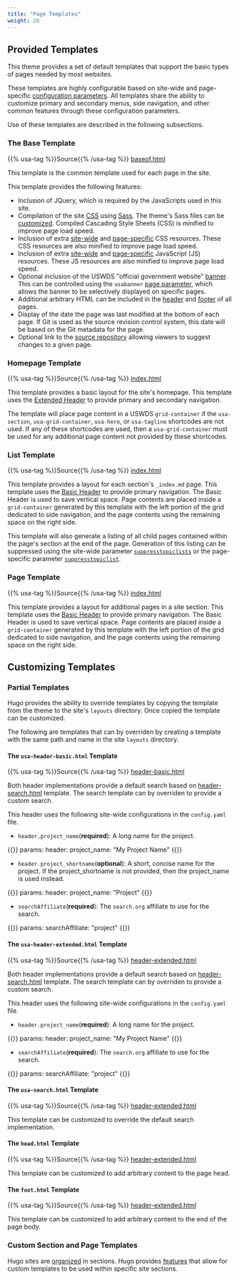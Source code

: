 ```yaml
---
title: "Page Templates"
weight: 20
---
```


## Provided Templates

This theme provides a set of default templates that support the basic types of pages needed by most websites.

These templates are highly configurable based on site-wide and page-specific [configuration parameters](../configuration-parameters/). All templates share the ability to customize primary and secondary menus, side navigation, and other common features through these configuration parameters.

Use of these templates are described in the following subsections.

### The Base Template

{{% usa-tag %}}Source{{% /usa-tag %}} [baseof.html](https://github.com/GSA/uswds-hugo/blob/develop/layouts/_default/baseof.html)

This template is the common template used for each page in the site.

This template provides the following features:

- Inclusion of JQuery, which is required by the JavaScripts used in this site.
- Compilation of the site [CSS](https://www.w3.org/Style/CSS/) using [Sass](https://sass-lang.com/documentation/syntax). The theme's Sass files can be [customized](../customizing-css-and-js/#sass-customizations). Compiled Cascading Style Sheets (CSS) is minified to improve page load speed.
- Inclusion of extra [site-wide](../customizing-css-and-js/#site-wide-css-resources) and [page-specific](../customizing-css-and-js/#page-specific-css-resources) CSS resources. These CSS resources are also minified to improve page load speed.
- Inclusion of extra [site-wide](../customizing-css-and-js/#site-wide-css-resources) and [page-specific](../customizing-css-and-js/#page-specific-css-resources) JavaScript (JS) resources. These JS resources are also minified to improve page load speed.
- Optional inclusion of the USWDS "official government website" [banner](https://designsystem.digital.gov/components/header/). This can be controlled using the `usabanner` [page parameter](../configuration-parameters/#other-parameters-1), which allows the banner to be selectively displayed on specific pages.
- Additional arbitrary HTML can be included in the  [header](#the-head-html-template) and [footer](#the-foot-html-template) of all pages.
- Display of the date the page was last modified at the bottom of each page. If Git is used as the source revision control system, this date will be based on the Git metadata for the page.
- Optional link to the [source repository](../configuration-parameters/#other-parameters) allowing viewers to suggest changes to a given page.

### Homepage Template

{{% usa-tag %}}Source{{% /usa-tag %}} [index.html](https://github.com/GSA/uswds-hugo/blob/develop/layouts/_default/baseof.html)

This template provides a basic layout for the site's homepage. This template uses the [Extended Header](#the-header-extended-html-template) to provide primary and secondary navigation.

The template will place page content in a USWDS `grid-container` if the `usa-section`, `usa-grid-container`, `usa-hero`, or `usa-tagline` shortcodes are not used. If any of these shortcodes are used, then a `usa-grid-container` must be used for any additional page content not provided by these shortcodes.

### List Template

{{% usa-tag %}}Source{{% /usa-tag %}} [index.html](https://github.com/GSA/uswds-hugo/blob/develop/layouts/_default/list.html)

This template provides a layout for each section's `_index.md` page. This template uses the [Basic Header](#the-header-basic-html-template) to provide primary navigation. The Basic Header is used to save vertical space. Page contents are placed inside a `grid-container` generated by this template with the left portion of the grid dedicated to side navigation, and the page contents using the remaining space on the right side.

This template will also generate a listing of all child pages contained within the page's section at the end of the page. Generation of this listing can be suppressed using the site-wide parameter [`suppresstopiclists`](../configuration-parameters/#other-parameters) or the page-specific parameter [`suppresstopiclist`](../configuration-parameters/#other-parameters-1).

### Page Template

{{% usa-tag %}}Source{{% /usa-tag %}} [index.html](https://github.com/GSA/uswds-hugo/blob/develop/layouts/_default/single.html)

This template provides a layout for additional pages in a site section. This template uses the [Basic Header](#the-header-basic-html-template) to provide primary navigation. The Basic Header is used to save vertical space. Page contents are placed inside a `grid-container` generated by this template with the left portion of the grid dedicated to side navigation, and the page contents using the remaining space on the right side.

## Customizing Templates

### Partial Templates

Hugo provides the ability to override templates by copying the template from the theme to the site's `layouts` directory. Once copied the template can be customized.

The following are templates that can by overriden by creating a template with the same path and name in the site `layouts` directory.

#### The `usa-header-basic.html` Template

{{% usa-tag %}}Source{{% /usa-tag %}} [header-basic.html](https://github.com/GSA/uswds-hugo/blob/develop/layouts/partials/components/usa-header-basic.html)


Both header implementations provide a default search based on [header-search.html](#the-header-search-html-template) template. The search template can by overriden to provide a custom search.

This header uses the following site-wide configurations in the `config.yaml` file.

- `header.project_name`(**required**): A long name for the project.

{{<highlight yaml>}}
params:
  header:
    project_name: "My Project Name"
{{</highlight >}}

- `header.project_shortname`(**optional**): A short, concise name for the project. If the project_shortname is not provided, then the project_name is used instead.

{{<highlight yaml>}}
params:
  header:
    project_name: "Project"
{{</highlight >}}

- `searchAffiliate`(**required**): The `search.org` affiliate to use for the search.

{{<highlight yaml>}}
params:
  searchAffiliate: "project"
{{</highlight >}}

#### The `usa-header-extended.html` Template

{{% usa-tag %}}Source{{% /usa-tag %}} [header-extended.html](https://github.com/GSA/uswds-hugo/blob/develop/layouts/partials/components/usa-header-extended.html)

Both header implementations provide a default search based on [header-search.html](#the-header-search-html-template) template. The search template can by overriden to provide a custom search.

This header uses the following site-wide configurations in the `config.yaml` file.

- `header.project_name`(**required**): A long name for the project.

{{<highlight yaml>}}
params:
  header:
    project_name: "My Project Name"
{{</highlight >}}

- `searchAffiliate`(**required**): The `search.org` affiliate to use for the search.

{{<highlight yaml>}}
params:
  searchAffiliate: "project"
{{</highlight >}}

#### The `usa-search.html` Template

{{% usa-tag %}}Source{{% /usa-tag %}} [header-extended.html](https://github.com/GSA/uswds-hugo/blob/develop/layouts/partials/components/usa-search.html)

This template can be customized to override the default search implementation.

#### The `head.html` Template

{{% usa-tag %}}Source{{% /usa-tag %}} [header-extended.html](https://github.com/GSA/uswds-hugo/blob/develop/layouts/partials/head.html)

This template can be customized to add arbitrary content to the page head.

#### The `foot.html` Template

{{% usa-tag %}}Source{{% /usa-tag %}} [header-extended.html](https://github.com/GSA/uswds-hugo/blob/develop/layouts/partials/foot.html)

This template can be customized to add arbitrary content to the end of the page body.

### Custom Section and Page Templates

Hugo sites are [organized](https://gohugo.io/content-management/organization/) in sections. Hugo provides [features](https://gohugo.io/templates/lookup-order/) that allow for custom templates to be used within specific site sections.
